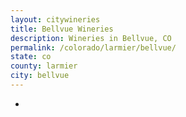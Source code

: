```yaml
---
layout: citywineries
title: Bellvue Wineries
description: Wineries in Bellvue, CO
permalink: /colorado/larmier/bellvue/
state: co
county: larmier
city: bellvue
---
```

-
